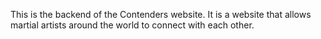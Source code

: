 This is the backend of the Contenders website. It is a website that allows martial artists around the world to connect with each other.
